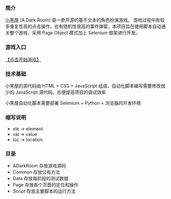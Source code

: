 ### 简介
[小黑屋](https://github.com/doublespeakgames/adarkroom)  (A Dark Room) 是一款开源的基于文本的角色扮演游戏。
游戏过程中有较多重复性高的点击操作，也有随机性很高的事件弹窗，本项目旨在使用脚本自动通关整个游戏，采用 Page Object 模式加上 Selenium 框架进行开发。

### 游戏入口
[【点击开始游戏】](http://adarkroom.doublespeakgames.com/?lang=zh_cn)

### 技术基础
小黑屋的源代码由 HTML + CSS + JavaScript 组成，自动化脚本编写需要修改很少的 JavaScript 源代码，方便提高项目的调试效率

小黑屋自动化脚本需要部署 Selenium + Python + 浏览器的开发环境

### 缩写说明

- ele -> element
- val -> value
- loc -> location

### 目录
- ADarkRoom 存放游戏源码
- Common 存放公有方法
- Data 存放每阶段的测试数据
- Page 存放各个页面的定位和操作
- Script 存放主要脚本的运行方法